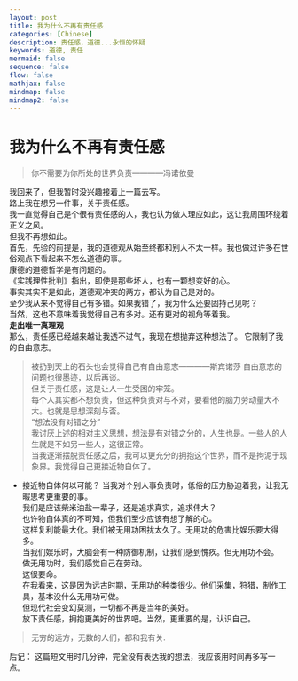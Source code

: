 ```yaml
---
layout: post
title: 我为什么不再有责任感
categories: [Chinese]
description: 责任感，道德...永恒的怀疑
keywords: 道德, 责任
mermaid: false
sequence: false
flow: false
mathjax: false
mindmap: false
mindmap2: false
---
```

# 我为什么不再有责任感
>你不需要为你所处的世界负责————冯诺依曼

我回来了，但我暂时没兴趣接着上一篇去写。  
路上我在想另一件事，关于责任感。  
我一直觉得自己是个很有责任感的人，我也认为做人理应如此，这让我周围环绕着正义之风。  
但我不再想如此。  
首先，先验的前提是，我的道德观从始至终都和别人不太一样。我也做过许多在世俗观点下看起来不怎么道德的事。  
康德的道德哲学是有问题的。  
《实践理性批判》指出，即使是那些坏人，也有一颗想变好的心。  
事实其实不是如此，道德观冲突的两方，都认为自己是对的。  
至少我从来不觉得自己有多错。如果我错了，我为什么还要固持己见呢？  
当然，这也不意味着我觉得自己有多对。还有更对的视角等着我。  
**走出唯一真理观**  
那么，责任感已经越来越让我透不过气，我现在想抛弃这种想法了。
它限制了我的自由意志。  
>被扔到天上的石头也会觉得自己有自由意志————斯宾诺莎
自由意志的问题也很墨迹，以后再谈。  
但关于责任感，这是让人一生受困的牢笼。  
每个人其实都不想负责，但这种负责对与不对，要看他的脑力劳动量大不大。也就是思想深刻与否。  
“想法没有对错之分”  
我讨厌上述的相对主义思想，想法是有对错之分的，人生也是。一些人的人生就是不如另一些人，这很正常。  
当我逐渐摆脱责任感之后，我可以更充分的拥抱这个世界，而不是拘泥于现象界。我觉得自己更接近物自体了。  
* 接近物自体何以可能？
当我对个别人事负责时，低俗的压力胁迫着我，让我无暇思考更重要的事。  
我们是应该柴米油盐一辈子，还是追求真实，追求伟大？  
也许物自体真的不可知，但我们至少应该有想了解的心。  
这样复利能最大化。我们被无用功困扰太久了。无用功的危害比娱乐要大得多。  
当我们娱乐时，大脑会有一种防御机制，让我们感到愧疚。但无用功不会。  
做无用功时，我们感觉自己在劳动。  
这很要命。  
在我看来，这是因为远古时期，无用功的种类很少。他们采集，狩猎，制作工具，基本没什么无用功可做。  
但现代社会变幻莫测，一切都不再是当年的美好。  
放下责任感，拥抱更美好的世界吧。当然，更重要的是，认识自己。  
>无穷的远方，无数的人们，都和我有关.

后记：
这篇短文用时几分钟，完全没有表达我的想法，我应该用时间再多写一点。  



